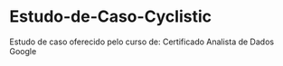 # Estudo-de-Caso-Cyclistic
Estudo de caso oferecido pelo curso de: Certificado Analista de Dados Google
